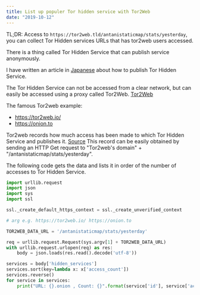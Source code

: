 ```yaml
---
title: List up populer Tor hidden service with Tor2Web
date: "2019-10-12"
---
```


TL;DR: Access to `https://tor2web.tld/antanistaticmap/stats/yesterday`, you can collect Tor Hidden services URLs that has tor2web users accessed.


There is a thing called Tor Hidden Service that can publish service anonymously.

I have written an article in [Japanese](https://medium.com/gyoza-x/tor-hidden-service-%E3%81%A7%E3%82%A6%E3%82%A7%E3%83%96%E3%82%B5%E3%82%A4%E3%83%88%E3%82%92%E5%85%AC%E9%96%8B%E3%81%97%E3%81%A6%E3%81%BF%E3%82%8B-5eab0d968d10)  about how to publish Tor Hidden Service.

The Tor Hidden Service can not be accessed from a clear network, but can easily be accessed using a proxy called Tor2Web.
[Tor2Web](https://github.com/globaleaks/Tor2web)

The famous Tor2web example:
* https://tor2web.io/
* https://onion.to

Tor2web records how much access has been made to which Tor Hidden Service and publishes it.
[Source](https://github.com/globaleaks/Tor2web/wiki/OpenData)
This record can be easily obtained by sending an HTTP Get request to "Tor2web's domain" + "/antanistaticmap/stats/yesterday".

The following code gets the data and lists it in order of the number of accesses to Tor Hidden Service.

```python
import urllib.request
import json
import sys
import ssl

ssl._create_default_https_context = ssl._create_unverified_context

# arg e.g. https://tor2web.io/ https://onion.to

TOR2WEB_DATA_URL = '/antanistaticmap/stats/yesterday'

req = urllib.request.Request(sys.argv[1] + TOR2WEB_DATA_URL)
with urllib.request.urlopen(req) as res:
    body = json.loads(res.read().decode('utf-8'))

services = body['hidden_services']
services.sort(key=lambda x: x['access_count'])
services.reverse()
for service in services:
    print("URL: {}.onion , Count: {}".format(service['id'], service['access_count']))
```